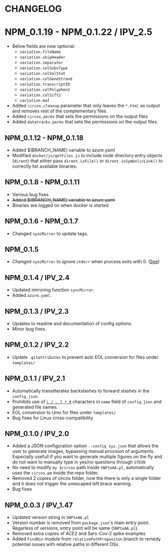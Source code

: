 # CHANGELOG

# NPM_0.1.19 - NPM_0.1.22 / IPV_2.5

- Below fields are now optional:
  - `variation.fileName`
  - `variation.skipHeader`
  - `variation.separator`
  - `variation.colSubsType`
  - `variation.colValStat`
  - `variation.colGeneStrand`
  - `variation.transcriptID`
  - `variation.colPolyphen2`
  - `variation.colSift2`
  - `variation.maf`
- Added `circos.cleanup` parameter that only leaves the `*.html` as output and removes rest of the complementary files.
- Added `circos.perms` that sets the permissions on the output files
- Added `datatracks.perms` that sets the permissions on the output files.

## NPM_0.1.12 - NPM_0.1.18
- Added $(BRANCH_NAME) variable to azure.yaml
- Modified `docker/js/getFiles.js` to include node directory entry objects (`dirent`) that either pass `dirent.isFile()` or `dirent.isSymbolicLink()` to correctly list available binaries.

## NPM_0.1.8 - NPM_0.1.11
- Various bug fixes
- ~~Added $(BRANCH_NAME) variable to azure.yaml~~
- Binaries are logged on when docker is started

## NPM_0.1.6 - NPM_0.1.7
- Changed `syncMirror` to update tags.

## NPM_0.1.5
- Changed `syncMirror` to ignore `stderr` when process exits with 0. ([See](https://stackoverflow.com/questions/57016157/stop-git-from-writing-non-errors-to-stderr))

## NPM_0.1.4 / IPV_2.4
- Updated mirroring function `syncMirror`.
- Added `azure.yaml`.

## NPM_0.1.3 / IPV_2.3
- Updates to readme and documentation of config options.
- Minor bug fixes.

## NPM_0.1.2 / IPV_2.2
- Update `.gitattributes` to prevent auto EOL conversion for files under `templates/`

## NPM_0.1.1 / IPV_2.1
- Automatically transliterates backslashes to forward slashes in the `config.json`.
- Prohibits use of [`\ / . ? * ¥`](https://docs.microsoft.com/en-us/windows/win32/intl/character-sets-used-in-file-names) characters in `name` field of `config.json` and generated file names.
- EOL conversion to Unix for files under `templates/` 
- Bug fixes for Linux cross-compatibility

## NPM_0.1.0 / IPV_2.0
- Added a JSON configuration option `--config xyz.json` that allows the user to generate images, bypassing manual provision of arguments. Especially usefull if you want to generate multiple figures on the fly and do not want to manually type in yes/no questions through `STDIN`
- No need to modify `my $circos` path inside `SNPtoAA.pl`, automatically uses the `circos.pm` inside the repo folder.
- Removed 2 copies of circos folder, now the there is only a single folder and it does not trigger the unescaped left brace warning.
- Bug fixes

## NPM_0.0.3 / IPV_1.47
- Updated version string in `SNPtoAA.pl`
- Version number is removed from `package.json`'s main entry point. Regarless of versions, entry point will be same (`SNPtoAA.pl`).
- Removed extra copies of ACE2 and Sars-Cov-2 spike examples
- Added `FindBin` module from `relativePathPropositon` branch to remedy potential issues with relative paths in different OSs